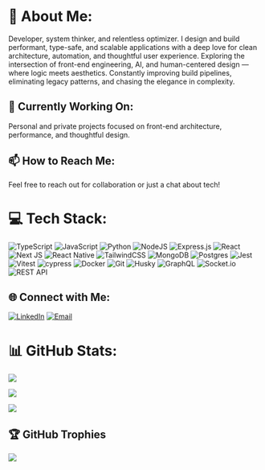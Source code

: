 # 💫 About Me:

Developer, system thinker, and relentless optimizer.
I design and build performant, type-safe, and scalable applications with a deep love for clean architecture, automation, and thoughtful user experience.
Exploring the intersection of front-end engineering, AI, and human-centered design — where logic meets aesthetics.
Constantly improving build pipelines, eliminating legacy patterns, and chasing the elegance in complexity.

## 🔭 Currently Working On:

Personal and private projects focused on front-end architecture, performance, and thoughtful design.

## 📫 How to Reach Me:

Feel free to reach out for collaboration or just a chat about tech!

# 💻 Tech Stack:


![TypeScript](https://img.shields.io/badge/typescript-%23007ACC.svg?style=for-the-badge&logo=typescript&logoColor=white) ![JavaScript](https://img.shields.io/badge/javascript-%23323330.svg?style=for-the-badge&logo=javascript&logoColor=%23F7DF1E) ![Python](https://img.shields.io/badge/python-3670A0?style=for-the-badge&logo=python&logoColor=ffdd54)
![NodeJS](https://img.shields.io/badge/node.js-6DA55F?style=for-the-badge&logo=node.js&logoColor=white) ![Express.js](https://img.shields.io/badge/express.js-%23404d59.svg?style=for-the-badge&logo=express&logoColor=%2361DAFB) ![React](https://img.shields.io/badge/react-%2320232a.svg?style=for-the-badge&logo=react&logoColor=%2361DAFB) ![Next JS](https://img.shields.io/badge/Next-black?style=for-the-badge&logo=next.js&logoColor=white) ![React Native](https://img.shields.io/badge/react_native-%2320232a.svg?style=for-the-badge&logo=react&logoColor=%2361DAFB) ![TailwindCSS](https://img.shields.io/badge/tailwindcss-%2338B2AC.svg?style=for-the-badge&logo=tailwind-css&logoColor=white)
![MongoDB](https://img.shields.io/badge/MongoDB-%234ea94b.svg?style=for-the-badge&logo=mongodb&logoColor=white) ![Postgres](https://img.shields.io/badge/postgres-%23316192.svg?style=for-the-badge&logo=postgresql&logoColor=white)
![Jest](https://img.shields.io/badge/-jest-%23C21325?style=for-the-badge&logo=jest&logoColor=white) ![Vitest](https://img.shields.io/badge/-Vitest-252529?style=for-the-badge&logo=vitest&logoColor=FCC72B) ![cypress](https://img.shields.io/badge/-cypress-%23E5E5E5?style=for-the-badge&logo=cypress&logoColor=058a5e)
![Docker](https://img.shields.io/badge/docker-%230db7ed.svg?style=for-the-badge&logo=docker&logoColor=white) ![Git](https://img.shields.io/badge/git-%23F05033.svg?style=for-the-badge&logo=git&logoColor=white) ![Husky](https://img.shields.io/badge/Husky-42B983?style=for-the-badge&logo=git&logoColor=white)
![GraphQL](https://img.shields.io/badge/-GraphQL-E10098?style=for-the-badge&logo=graphql&logoColor=white) ![Socket.io](https://img.shields.io/badge/Socket.io-black?style=for-the-badge&logo=socket.io&badgeColor=010101) ![REST API](https://img.shields.io/badge/REST-02569B?style=for-the-badge&logo=rest&logoColor=white)

## 🌐 Connect with Me:

[![LinkedIn](https://img.shields.io/badge/LinkedIn-%230077B5.svg?style=for-the-badge&logo=linkedin&logoColor=white)](https://linkedin.com/in/sina-parsania) [![Email](https://img.shields.io/badge/Email-D14836?style=for-the-badge&logo=gmail&logoColor=white)](mailto:sinaparsania.dev@gmail.com)

# 📊 GitHub Stats:

![](https://github-readme-stats.vercel.app/api?username=sina-parsania&theme=dark&hide_border=false&include_all_commits=true&count_private=true)

![](https://github-readme-streak-stats.herokuapp.com/?user=sina-parsania&theme=dark&hide_border=false)

![](https://github-readme-stats.vercel.app/api/top-langs/?username=sina-parsania&theme=dark&hide_border=false&include_all_commits=true&count_private=true&layout=compact)

## 🏆 GitHub Trophies

![](https://github-profile-trophy.vercel.app/?username=sina-parsania&theme=radical&no-frame=false&no-bg=true&margin-w=4)
